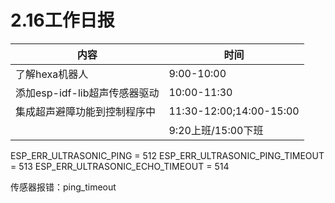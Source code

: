 # 2.16工作日报

| 内容                          | 时间                    |
| ----------------------------- | ----------------------- |
| 了解hexa机器人                | 9:00-10:00              |
| 添加esp-idf-lib超声传感器驱动 | 10:00-11:30             |
| 集成超声避障功能到控制程序中  | 11:30-12:00;14:00-15:00 |
|                               | 9:20上班/15:00下班      |

ESP_ERR_ULTRASONIC_PING = 512
ESP_ERR_ULTRASONIC_PING_TIMEOUT = 513
ESP_ERR_ULTRASONIC_ECHO_TIMEOUT = 514



传感器报错：ping_timeout